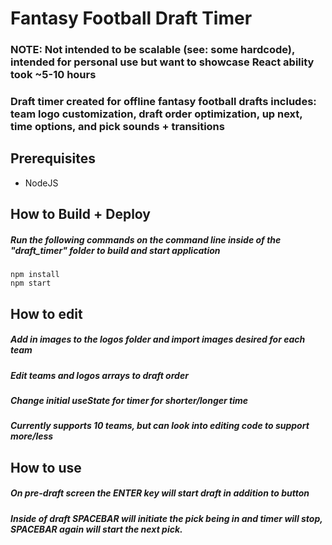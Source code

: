 # Fantasy Football Draft Timer

### NOTE: Not intended to be scalable (see: some hardcode), intended for personal use but want to showcase React ability took ~5-10 hours

### Draft timer created for offline fantasy football drafts includes: team logo customization, draft order optimization, up next, time options, and pick sounds + transitions



## Prerequisites

* NodeJS

## How to Build + Deploy

##### Run the following commands on the command line inside of the "draft_timer" folder to build and start application
```
npm install
npm start
```

## How to edit
##### Add in images to the logos folder and import images desired for each team
##### Edit teams and logos arrays to draft order
##### Change initial useState for timer for shorter/longer time
##### Currently supports 10 teams, but can look into editing code to support more/less

## How to use
##### On pre-draft screen the ENTER key will start draft in addition to button
##### Inside of draft SPACEBAR will initiate the pick being in and timer will stop, SPACEBAR again will start the next pick.
